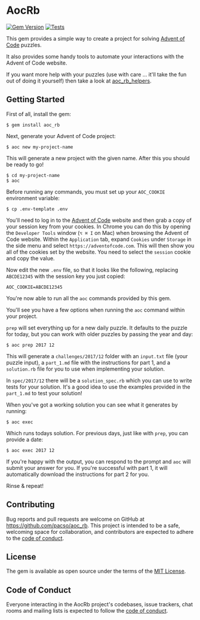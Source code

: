 # AocRb

[![Gem Version](https://badge.fury.io/rb/aoc_rb.svg)](https://badge.fury.io/rb/aoc_rb)
[![Tests](https://github.com/pacso/aoc_rb/actions/workflows/tests.yml/badge.svg)](https://github.com/pacso/aoc_rb/actions/workflows/tests.yml)

This gem provides a simple way to create a project for solving [Advent of Code](https://adventofcode.com) puzzles.

It also provides some handy tools to automate your interactions with the Advent of Code website.

If you want more help with your puzzles (use with care ... it'll take the fun out of doing it yourself) then take a look at [aoc_rb_helpers](https://github.com/pacso/aoc_rb_helpers).

## Getting Started

First of all, install the gem:

    $ gem install aoc_rb

Next, generate your Advent of Code project:

    $ aoc new my-project-name
    
This will generate a new project with the given name. After this you should be ready to go!

    $ cd my-project-name
    $ aoc
    
Before running any commands, you must set up your `AOC_COOKIE` environment variable:

    $ cp .env-template .env

You'll need to log in to the [Advent of Code](https://adventofcode.com) website and then grab a copy of your session key from your cookies.
In Chrome you can do this by opening the `Developer Tools` window (`⌥ ⌘ I` on Mac) when browsing the Advent of Code website. Within the `Application` tab, expand `Cookies` under `Storage` in the side menu and select `https://adventofcode.com`. This will then show you all of the cookies set by the website. You need to select the `session` cookie and copy the value. 

Now edit the new `.env` file, so that it looks like the following, replacing `ABCDE12345` with the session key you just copied:

    AOC_COOKIE=ABCDE12345

You're now able to run all the `aoc` commands provided by this gem.
    
You'll see you have a few options when running the `aoc` command within your project.

`prep` will set everything up for a new daily puzzle. It defaults to the puzzle for today, but you can work with older puzzles by passing the year and day: 

    $ aoc prep 2017 12

This will generate a `challenges/2017/12` folder with an `input.txt` file (your puzzle input), a `part_1.md` file with the instructions for part 1, and a `solution.rb` file for you to use when implementing your solution.

In `spec/2017/12` there will be a `solution_spec.rb` which you can use to write tests for your solution. It's a good idea to use the examples provided in the `part_1.md` to test your solution!

When you've got a working solution you can see what it generates by running:

    $ aoc exec

Which runs todays solution. For previous days, just like with `prep`, you can provide a date:

    $ aoc exec 2017 12
    
If you're happy with the output, you can respond to the prompt and `aoc` will submit your answer for you. If you're successful with part 1, it will automatically download the instructions for part 2 for you.

Rinse & repeat!

## Contributing

Bug reports and pull requests are welcome on GitHub at https://github.com/pacso/aoc_rb. This project is intended to be a safe, welcoming space for collaboration, and contributors are expected to adhere to the [code of conduct](https://github.com/pacso/aoc_rb/blob/master/CODE_OF_CONDUCT.md).

## License

The gem is available as open source under the terms of the [MIT License](https://opensource.org/licenses/MIT).

## Code of Conduct

Everyone interacting in the AocRb project's codebases, issue trackers, chat rooms and mailing lists is expected to follow the [code of conduct](https://github.com/[USERNAME]/aoc_rb/blob/master/CODE_OF_CONDUCT.md).
